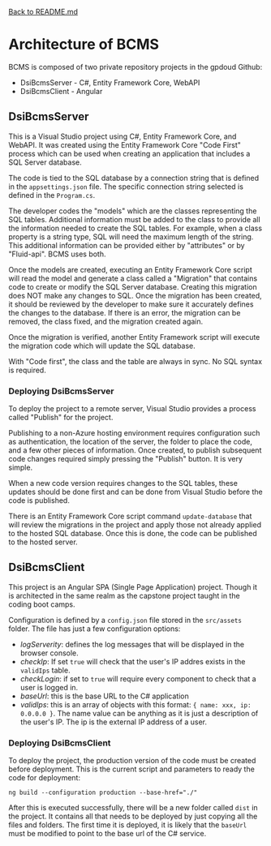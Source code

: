 [Back to README.md](README.md)

# Architecture of BCMS

BCMS is composed of two private repository projects in the gpdoud Github:

* DsiBcmsServer - C#, Entity Framework Core, WebAPI
* DsiBcmsClient - Angular

## DsiBcmsServer

This is a Visual Studio project using C#, Entity Framework Core, and WebAPI. It was created using the Entity Framework Core "Code First" process which can be used when creating an application that includes a SQL Server database. 

The code is tied to the SQL database by a connection string that is defined in the `appsettings.json` file. The specific connection string selected is defined in the `Program.cs`.

The developer codes the "models" which are the classes representing the SQL tables. Additional information must be added to the class to provide all the information needed to create the SQL tables. For example, when a class property is a string type, SQL will need the maximum length of the string. This additional information can be provided either by "attributes" or by "Fluid-api". BCMS uses both.

Once the models are created, executing an Entity Framework Core script will read the model and generate a class called a "Migration" that contains code to create or modify the SQL Server database. Creating this migration does NOT make any changes to SQL. Once the migration has been created, it should be reviewed by the developer to make sure it accurately defines the changes to the database. If there is an error, the migration can be removed, the class fixed, and the migration created again.

Once the migration is verified, another Entity Framework script will execute the migration code which will update the SQL database.

With "Code first", the class and the table are always in sync. No SQL syntax is required.

### Deploying DsiBcmsServer

To deploy the project to a remote server, Visual Studio provides a process called "Publish" for the project.

Publishing to a non-Azure hosting environment requires configuration such as authentication, the location of the server, the folder to place the code, and a few other pieces of information. Once created, to publish subsequent code changes required simply pressing the "Publish" button. It is very simple.

When a new code version requires changes to the SQL tables, these updates should be done first and can be done from Visual Studio before the code is published.

There is an Entity Framework Core script command `update-database` that will review the migrations in the project and apply those not already applied to the hosted SQL database. Once this is done, the code can be published to the hosted server.

## DsiBcmsClient

This project is an Angular SPA (Single Page Application) project. Though it is architected in the same realm as the capstone project taught in the coding boot camps.

Configuration is defined by a `config.json` file stored in the `src/assets` folder. The file has just a few configuration options:

- *logServerity*: defines the log messages that will be displayed in the browser console.
- *checkIp*: If set `true` will check that the user's IP addres exists in the `validIps` table.
- *checkLogin*: if set to `true` will require every component to check that a user is logged in.
- *baseUrl*: this is the base URL to the C# application
- *validIps*: this is an array of objects with this format: `{ name: xxx, ip: 0.0.0.0 }`. The name value can be anything as it is just a description of the user's IP. The ip is the external IP address of a user.

### Deploying DsiBcmsClient

To deploy the project, the production version of the code must be created before deployment. This is the current script and parameters to ready the code for deployment:

`ng build --configuration production --base-href="./"`

After this is executed successfully, there will be a new folder called `dist` in the project. It contains all that needs to be deployed by just copying all the files and folders. The first time it is deployed, it is likely that the `baseUrl` must be modified to point to the base url of the C# service.